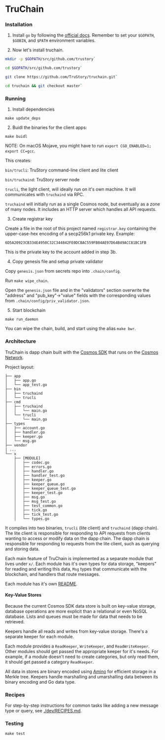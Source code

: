 # TruChain

### Installation

1. Install `go` by following the [official docs](https://golang.org/doc/install). Remember to set your `$GOPATH`, `$GOBIN`, and `$PATH` environment variables.


2. Now let's install truchain.

``` bash
mkdir -p $GOPATH/src/github.com/trustory`

cd $GOPATH/src/github.com/trustory`

git clone https://github.com/TruStory/truchain.git`

cd truchain && git checkout master`
```

### Running

1. Install dependencies

`make update_deps`

2. Buidl the binaries for the client apps:

`make buidl`

NOTE: On macOS Mojave, you might have to run `export CGO_ENABLED=1; export CC=gcc`.

This creates:

`bin/trucli`: TruStory command-line client and lite client

`bin/truchaind`: TruStory server node

`trucli`, the light client, will ideally run on it's own machine. It will communicates with `truchaind` via RPC.

`truchaind` will initially run as a single Cosmos node, but eventually as a zone of many nodes. It includes an HTTP server which handles all API requests.

3. Create registrar key

Create a file in the root of this project named `registrar.key` containing the upper-case-hex encoding of a secp256k1 private key. Example:

```
6D5A20923CB334E4950C32C344842FE0DCBAC559FB04AE97D64B49ACC81BC1FB
```

This is the private key to the account added in step 3b.

4. Copy genesis file and setup private validator

Copy `genesis.json` from secrets repo into `.chain/config`.

Run `make wipe_chain`. 

Open the `genesis.json` file and in the "validators" section overwrite the "address" and "pub_key"->"value" fields with the corresponding values from `.chain/config/priv_validator.json`.

5. Start blockchain

`make run_daemon`

You can wipe the chain, build, and start using the alias `make bwr`.

### Architecture

TruChain is dapp chain built with the [Cosmos SDK](https://cosmos.network/sdk) that runs on the [Cosmos Network](https://cosmos.network).

Project layout:

```
├── app
│   ├── app.go
│   └── app_test.go
├── bin
│   ├── truchaind
│   └── trucli
├── cmd
│   ├── truchaind
│   │   └── main.go
│   └── trucli
│       └── main.go
├── types
│   ├── account.go
│   ├── handler.go
│   ├── keeper.go
│   └── msg.go
├── vendor
| ...
└── x
    ├── [MODULE]
    │   ├── codec.go
    │   ├── errors.go
    │   ├── handler.go
    │   ├── handler_test.go
    │   ├── keeper.go
    │   ├── keeper_queue.go
    │   ├── keeper_queue_test.go
    │   ├── keeper_test.go
    │   ├── msg.go
    │   ├── msg_test.go
    │   ├── test_common.go
    │   ├── tick.go
    │   ├── tick_test.go
    │   └── types.go
```

It compiles into two binaries, `trucli` (lite client) and `truchaind` (dapp chain). The lite client is responsible for responding to API requests from clients wanting to access or modify data on the dapp chain. The dapp chain is responsible for responding to requests from the lite client, such as querying and storing data.

Each main feature of TruChain is implemented as a separate module that lives under `x/`. Each module has it's own types for data storage, "keepers" for reading and writing this data, `Msg` types that communicate with the blockchain, and handlers that route messages.

Each module has it's own [README](x/README.md).

#### Key-Value Stores

Because the current Cosmos SDK data store is built on key-value storage, database operations are more explicit than a relational or even NoSQL database. Lists and queues must be made for data that needs to be retrieved.

Keepers handle all reads and writes from key-value storage. There's a separate keeper for each module.

Each module provides a `ReadKeeper`, `WriteKeeper`, and `ReadWriteKeeper`. Other modules should get passed the appropriate keeper for it's needs. For example, if a module doesn't need to create categories, but only read them, it should get passed a category `ReadKeeper`.

All data in stores are binary encoded using [Amino](https://github.com/tendermint/go-amino) for efficient storage in a Merkle tree. Keepers handle marshalling and umarshalling data between its binary encoding and Go data type.

### Recipes

For step-by-step instructions for common tasks like adding a new message type or query, see [./dev/RECIPES.md](./dev/RECIPES.md).

### Testing

`make test`
